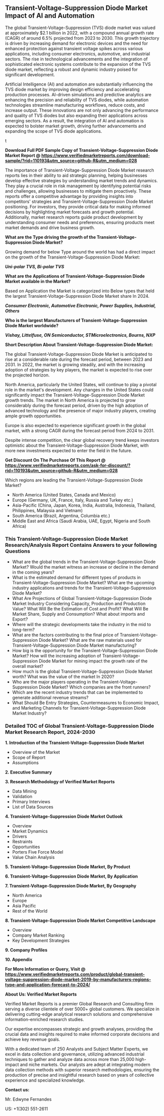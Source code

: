 <h2>Transient-Voltage-Suppression Diode Market Impact of AI and Automation</h2><p>The global Transient-Voltage-Suppression (TVS) diode market was valued at approximately $2.1 billion in 2022, with a compound annual growth rate (CAGR) of around 6.5% projected from 2023 to 2030. This growth trajectory is driven by increasing demand for electronic devices and the need for enhanced protection against transient voltage spikes across various applications, including consumer electronics, automotive, and industrial sectors. The rise in technological advancements and the integration of sophisticated electronic systems contribute to the expansion of the TVS diode market, reflecting a robust and dynamic industry poised for significant development.</p><p>Artificial Intelligence (AI) and automation are substantially influencing the TVS diode market by improving design efficiency and accelerating production processes. AI-driven simulations and predictive analytics are enhancing the precision and reliability of TVS diodes, while automation technologies streamline manufacturing workflows, reduce costs, and increase output. These innovations are not only advancing the performance and quality of TVS diodes but also expanding their applications across emerging sectors. As a result, the integration of AI and automation is expected to bolster market growth, driving further advancements and expanding the scope of TVS diode applications.</p>t</p><p id="" class=""><strong>Download Full PDF Sample Copy of Transient-Voltage-Suppression Diode Market Report @ <a href="https://www.verifiedmarketreports.com/download-sample/?rid=110193&utm_source=github-R&utm_medium=028" target="_blank">https://www.verifiedmarketreports.com/download-sample/?rid=110193&utm_source=github-R&utm_medium=028</a></strong></p><p>The importance of&nbsp;Transient-Voltage-Suppression Diode Market research reports lies in their ability to aid strategic planning, helping businesses develop effective strategies by understanding market trends and dynamics. They play a crucial role in risk management by identifying potential risks and challenges, allowing businesses to mitigate them proactively. These reports offer a competitive advantage by providing insights into competitors' strategies and Transient-Voltage-Suppression Diode Market positioning. For investors, they provide critical data for making informed decisions by highlighting market forecasts and growth potential. Additionally, market research reports guide product development by understanding consumer needs and preferences, ensuring products meet market demands and drive business growth.</p><p><strong>What are the&nbsp;Type driving the growth of the Transient-Voltage-Suppression Diode Market?</strong></p><p id="" class="">Growing demand for below Type around the world has had a direct impact on the growth of the Transient-Voltage-Suppression Diode Market:</p><em><strong>Uni-polar TVS, Bi-polar TVS</strong></em></p><strong>What are the&nbsp;Applications&nbsp;of Transient-Voltage-Suppression Diode Market available in the Market?</strong></p><p id="" class="">Based on Application the Market is categorized into Below types that held the largest Transient-Voltage-Suppression Diode Market share In 2024.</p><em><strong>Consumer Electronic, Automotive Electronic, Power Supplies, Industrial, Others</strong></em></p><strong>Who is the largest Manufacturers of Transient-Voltage-Suppression Diode Market worldwide?</strong></p><p><em><strong>Vishay, Littelfuse, ON Semiconductor, STMicroelectronics, Bourns, NXP</strong></em></p><p id="" class=""><strong>Short Description About Transient-Voltage-Suppression Diode Market:</strong></p><p>The global Transient-Voltage-Suppression Diode Market is anticipated to rise at a considerable rate during the forecast period, between 2023 and 2031. In 2022, the market is growing steadily, and with the increasing adoption of strategies by key players, the market is expected to rise over the projected horizon.</p><p>North America, particularly the United States, will continue to play a pivotal role in the market's development. Any changes in the United States could significantly impact the Transient-Voltage-Suppression Diode Market growth trends. The market in North America is projected to grow considerably during the forecast period, driven by the high adoption of advanced technology and the presence of major industry players, creating ample growth opportunities.</p><p>Europe is also expected to experience significant growth in the global market, with a strong CAGR during the forecast period from 2024 to 2031.</p><p>Despite intense competition, the clear global recovery trend keeps investors optimistic about the Transient-Voltage-Suppression Diode Market, with more new investments expected to enter the field in the future.</p><p id="" class=""><strong>Get Discount On The Purchase Of This Report @ <a href="https://www.verifiedmarketreports.com/ask-for-discount/?rid=110193&utm_source=github-R&utm_medium=028" target="_blank">https://www.verifiedmarketreports.com/ask-for-discount/?rid=110193&utm_source=github-R&utm_medium=028</a></strong></p>Which regions are leading the Transient-Voltage-Suppression Diode Market?</p><ul><li>North America (United States, Canada and Mexico)</li><li>Europe (Germany, UK, France, Italy, Russia and Turkey etc.)</li><li>Asia-Pacific (China, Japan, Korea, India, Australia, Indonesia, Thailand, Philippines, Malaysia and Vietnam)</li><li>South America (Brazil, Argentina, Columbia etc.)</li><li>Middle East and Africa (Saudi Arabia, UAE, Egypt, Nigeria and South Africa)</li></ul><h3 id="" class="">This Transient-Voltage-Suppression Diode Market Research/Analysis Report Contains Answers to your following Questions</h3><ul><li>What are the global trends in the Transient-Voltage-Suppression Diode Market? Would the market witness an increase or decline in the demand in the coming years?</li><li>What is the estimated demand for different types of products in Transient-Voltage-Suppression Diode Market? What are the upcoming industry applications and trends for the Transient-Voltage-Suppression Diode Market?</li><li>What Are Projections of Global Transient-Voltage-Suppression Diode Market Industry Considering Capacity, Production and Production Value? What Will Be the Estimation of Cost and Profit? What Will Be Market Share, Supply and Consumption? What about imports and Export?</li><li>Where will the strategic developments take the industry in the mid to long-term?</li><li>What are the factors contributing to the final price of Transient-Voltage-Suppression Diode Market? What are the raw materials used for Transient-Voltage-Suppression Diode Market manufacturing?</li><li>How big is the opportunity for the Transient-Voltage-Suppression Diode Market? How will the increasing adoption of Transient-Voltage-Suppression Diode Market for mining impact the growth rate of the overall market?</li><li>How much is the global Transient-Voltage-Suppression Diode Market worth? What was the value of the market In 2020?</li><li>Who are the major players operating in the Transient-Voltage-Suppression Diode Market? Which companies are the front runners?</li><li>Which are the recent industry trends that can be implemented to generate additional revenue streams?</li><li>What Should Be Entry Strategies, Countermeasures to Economic Impact, and Marketing Channels for Transient-Voltage-Suppression Diode Market Industry?</li></ul><h3 id="" class="">Detailed TOC of Global Transient-Voltage-Suppression Diode Market Research Report, 2024-2030</h3><p id="" class=""><strong>1. Introduction of the Transient-Voltage-Suppression Diode Market</strong></p><ul><li>Overview of the Market</li><li>Scope of Report</li><li>Assumptions</li></ul><p id="" class=""><strong>2. Executive Summary</strong></p><p id="" class=""><strong>3. Research Methodology of Verified Market Reports</strong></p><ul><li>Data Mining</li><li>Validation</li><li>Primary Interviews</li><li>List of Data Sources</li></ul><p id="" class=""><strong>4. Transient-Voltage-Suppression Diode Market Outlook</strong></p><ul><li>Overview</li><li>Market Dynamics</li><li>Drivers</li><li>Restraints</li><li>Opportunities</li><li>Porters Five Force Model</li><li>Value Chain Analysis</li></ul><p id="" class=""><strong>5. Transient-Voltage-Suppression Diode Market, By Product</strong></p><p id="" class=""><strong>6. Transient-Voltage-Suppression Diode Market, By Application</strong></p><p id="" class=""><strong>7. Transient-Voltage-Suppression Diode Market, By Geography</strong></p><ul><li>North America</li><li>Europe</li><li>Asia Pacific</li><li>Rest of the World</li></ul><p id="" class=""><strong>8. Transient-Voltage-Suppression Diode Market Competitive Landscape</strong></p><ul><li>Overview</li><li>Company Market Ranking</li><li>Key Development Strategies</li></ul><p id="" class=""><strong>9. Company Profiles</strong></p><p id="" class=""><strong>10. Appendix</strong></p><p id="" class=""><strong>For More Information or Query, Visit @ <a href="https://www.verifiedmarketreports.com/product/global-transient-voltage-suppression-diode-market-2019-by-manufacturers-regions-type-and-application-forecast-to-2024/" target="_blank">https://www.verifiedmarketreports.com/product/global-transient-voltage-suppression-diode-market-2019-by-manufacturers-regions-type-and-application-forecast-to-2024/</a></strong></p><p id="" class=""><strong>About Us: Verified Market Reports</strong></p><p id="" class="">Verified Market Reports is a premier Global Research and Consulting firm serving a diverse clientele of over 5000+ global customers. We specialize in delivering cutting-edge analytical research solutions and comprehensive information-enriched research studies.</p><p id="" class="">Our expertise encompasses strategic and growth analyses, providing the crucial data and insights required to make informed corporate decisions and achieve key revenue goals.</p><p id="" class="">With a dedicated team of 250 Analysts and Subject Matter Experts, we excel in data collection and governance, utilizing advanced industrial techniques to gather and analyze data across more than 25,000 high-impact and niche markets. Our analysts are adept at integrating modern data collection methods with superior research methodologies, ensuring the production of precise and insightful research based on years of collective experience and specialized knowledge.</p><p id="" class=""><strong>Contact us:</strong></p><p id="" class="">Mr. Edwyne Fernandes</p><p id="" class="">US: +1(302) 551-2611</p>